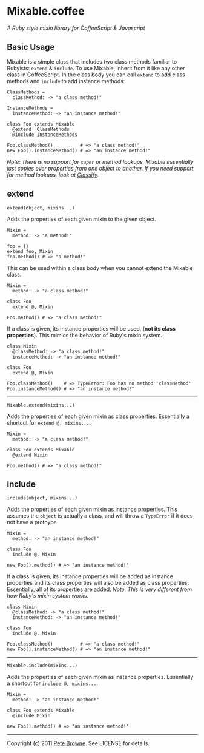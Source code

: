 Mixable.coffee
==============

_A Ruby style mixin library for CoffeeScript & Javascript_

Basic Usage
-----------

Mixable is a simple class that includes two class methods familiar to Rubyists: `extend` & `include`. To use Mixable, inherit from it like any other class in CoffeeScript. In the class body you can call `extend` to add class methods and `include` to add instance methods:

```coffee-script
ClassMethods =
  classMethod: -> "a class method!"
  
InstanceMethods =
  instanceMethod: -> "an instance method!"
  
class Foo extends Mixable
  @extend  ClassMethods
  @include InstanceMethods
  
Foo.classMethod()          # => "a class method!"
new Foo().instanceMethod() # => "an instance method!"
```

_Note: There is no support for `super` or method lookups. Mixable essentially just copies over properties from one object to another. If you need support for method lookups, look at [Classify](http://classify.petebrowne.com)._

extend
------

`extend(object, mixins...)`

Adds the properties of each given mixin to the given object.

```coffee-script
Mixin =
  method: -> "a method!"
  
foo = {}
extend foo, Mixin
foo.method() # => "a method!"
```

This can be used within a class body when you cannot extend the Mixable class.

```coffee-script
Mixin =
  method: -> "a class method!"
  
class Foo
  extend @, Mixin
  
Foo.method() # => "a class method!"
```

If a class is given, its instance properties will be used, (__not its class properties__). This mimics the behavior of Ruby's mixin system.

```coffee-script
class Mixin
  @classMethod: -> "a class method!"
  instanceMethod: -> "an instance method!"
  
class Foo
  extend @, Mixin
  
Foo.classMethod()    # => TypeError: Foo has no method 'classMethod'
Foo.instanceMethod() # => "an instance method!"
```

---

`Mixable.extend(mixins...)`

Adds the properties of each given mixin as class properties. Essentially a shortcut for `extend @, mixins...`.

```coffee-script
Mixin =
  method: -> "a class method!"
  
class Foo extends Mixable
  @extend Mixin
  
Foo.method() # => "a class method!"
```

include
-------

`include(object, mixins...)`

Adds the properties of each given mixin as instance properties. This assumes the `object` is actually a class, and will throw a `TypeError` if it does not have a protoype.

```coffee-script
Mixin =
  method: -> "an instance method!"
  
class Foo
  include @, Mixin
  
new Foo().method() # => "an instance method!"
```

If a class is given, its instance properties will be added as instance properties and its class properties will also be added as class properties. Essentially, all of its properties are added. _Note: This is very different from how Ruby's mixin system works._

```coffee-script
class Mixin
  @classMethod: -> "a class method!"
  instanceMethod: -> "an instance method!"
  
class Foo
  include @, Mixin
  
Foo.classMethod()          # => "a class method!"
new Foo().instanceMethod() # => "an instance method!"
```

---

`Mixable.include(mixins...)`

Adds the properties of each given mixin as instance properties. Essentially a shortcut for `include @, mixins...`.

```coffee-script
Mixin =
  method: -> "an instance method!"
  
class Foo extends Mixable
  @include Mixin
  
new Foo().method() # => "an instance method!"
```

---

Copyright (c) 2011 [Pete Browne](http://petebrowne.com). See LICENSE for details.
